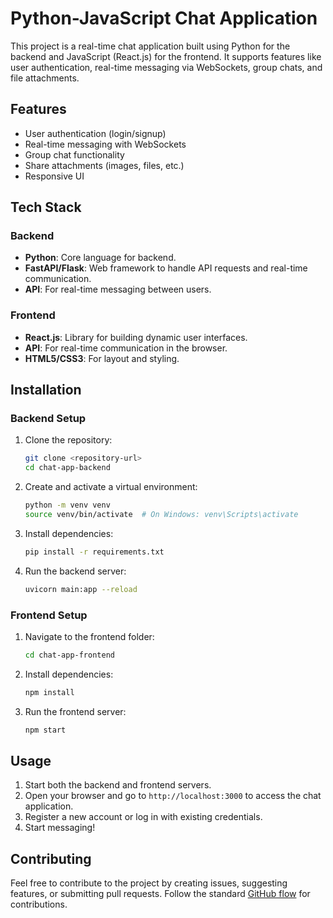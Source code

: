 # Python-JavaScript Chat Application

This project is a real-time chat application built using Python for the backend and JavaScript (React.js) for the frontend. It supports features like user authentication, real-time messaging via WebSockets, group chats, and file attachments.

## Features

- User authentication (login/signup)
- Real-time messaging with WebSockets
- Group chat functionality
- Share attachments (images, files, etc.)
- Responsive UI

## Tech Stack

### Backend
- **Python**: Core language for backend.
- **FastAPI/Flask**: Web framework to handle API requests and real-time communication.
- **API**: For real-time messaging between users.

### Frontend
- **React.js**: Library for building dynamic user interfaces.
- **API**: For real-time communication in the browser.
- **HTML5/CSS3**: For layout and styling.

## Installation

### Backend Setup

1. Clone the repository:
    ```bash
    git clone <repository-url>
    cd chat-app-backend
    ```

2. Create and activate a virtual environment:
    ```bash
    python -m venv venv
    source venv/bin/activate  # On Windows: venv\Scripts\activate
    ```

3. Install dependencies:
    ```bash
    pip install -r requirements.txt
    ```

4. Run the backend server:
    ```bash
    uvicorn main:app --reload
    ```

### Frontend Setup

1. Navigate to the frontend folder:
    ```bash
    cd chat-app-frontend
    ```

2. Install dependencies:
    ```bash
    npm install
    ```

3. Run the frontend server:
    ```bash
    npm start
    ```

## Usage

1. Start both the backend and frontend servers.
2. Open your browser and go to `http://localhost:3000` to access the chat application.
3. Register a new account or log in with existing credentials.
4. Start messaging!

## Contributing

Feel free to contribute to the project by creating issues, suggesting features, or submitting pull requests. Follow the standard [GitHub flow](https://guides.github.com/introduction/flow/) for contributions.
